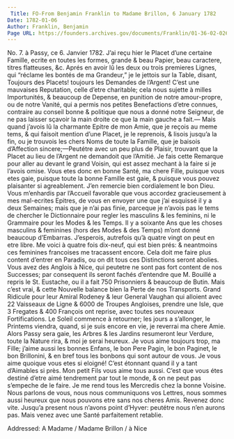 ```yaml
---
 Title: FO-From Benjamin Franklin to Madame Brillon, 6 January 1782
Date: 1782-01-06
Author: Franklin, Benjamin
Page URL: https://founders.archives.gov/documents/Franklin/01-36-02-0261
---
```


No. 7.
à Passy, ce 6. Janvier 1782.
J’ai reçu hier le Placet d’une certaine Famille, ecrite en toutes les formes, grande & beau Papier, beau caractere, titres flatteuses, &c. Aprés en avoir lû les deux ou trois premieres Lignes, qui “réclame les bontés de ma Grandeur,” je le jettois sur la Table, disant, Toujours des Placets! toujours les Demandes de l’Argent! C’est une mauvaises Reputation, celle d’etre charitable; cela nous sujette à milles Importunités, & beaucoup de Depense, en punition de notre amour-propre, ou de notre Vanité, qui a permis nos petites Benefactions d’etre connues, contraire au conseil bonne & politique que nous a donné notre Seigneur, de ne pas laisser sçavoir la main droite ce que la main gauche a fait.— Mais quand j’avois lû la charmante Epitre de mon Amie, que je reçois au meme tems, & qui faisoit mention d’une Placet, je le reprenois, & lisois jusqu’a la fin, ou je trouvois les chers Noms de toute la Famille, que je baisois d’Affection sincere;—Peutétre avec un peu plus de Plaisir, trouvant que la Placet au lieu de l’Argent ne demandoit que l’Amitié. Je fais cette Remarque pour aller au devant le grand Voisin, qui est assez mechant à la faire si je l’avois omise.
Vous etes donc en bonne Santé, ma chere Fille, puisque vous etes gaie, puisque toute la bonne Famille est gaie, & puisque vous pouvez plaisanter si agreablement. J’en remercie bien cordialement le bon Dieu.
Vous m’enhardis par l’Accueil favorable que vous accordez gracieusement à mes mal-ecrites Epitres, de vous en envoyer une que j’ai esquissé il y a deux Semaines; mais que je n’ai pas finie, parceque je n’avois pas le tems de chercher le Dictionnaire pour regler les masculins & les feminins, ni le Grammaire pour les Modes & les Temps. Il y a soixante Ans que les choses masculins & feminines (hors des Modes & des Temps) m’ont donné beaucoup d’Embarras. J’esperois, autrefois qu’à quatre vingt on peut en etre libre. Me voici à quatre fois dix-neuf, qui est bien prés: & neantmoins ces feminines francoises me tracassent encore. Cela doit me faire plus content d’entrer en Paradis, ou on dit tous ces Distinctions seront abolies.
Vous avez des Anglois à Nice, qui peutetre ne sont pas fort content de nos Successes; par consequent ils seront fachés d’entendre que M. Bouillé a repris le St. Eustache, ou il a fait 750 Prisonniers & beaucoup de Butin. Mais c’est vrai, & cette Nouvelle balance bien la Perte de nos Transports. Grand Ridicule pour leur Amiral Rodeney & leur General Vaughan qui alloient avec 22 Vaisseaux de Ligne & 6000 de Troupes Angloises, prendre une Isle, que 3 Fregates & 400 François ont reprise, avec toutes ses nouveaux Fortifications.
Le Soleil commence à retourner; les jours a s’allonger, le Printems viendra, quand, si je suis encore en vie, je reverrai ma chere Amie. Alors Passy sera gaie, les Arbres & les Jardins resumeront leur Verdure, toute la Nature rira, & moi je serai heureux.
Je vous aime toujours trop, ma Fille; j’aime aussi les bonnes Enfans, le bon Pere Pagin, le bon Paginet, le bon Brillonini, & en bref tous les bonbons qui sont autour de vous. Je vous aime quoique vous etes si eloigné! C’est étonnant quand il y a tant d’Aimables si près. Mon petit Fils vous aime tous aussi. C’est que vous étes destiné d’etre aimé tendrement par tout le monde, & on ne peut pas s’empeche de le faire.
Je me rend tous les Mercredis chez la bonne Voisine. Nous parlons de vous, nous nous communiquons vos Lettres, nous sommes aussi heureux que nous pouvons etre sans nos cheres Amis.
Revenez donc vite. Jusqu’a present nous n’avons point d’Hyver: peutétre nous n’en aurons pas. Mais venez avec une Santé parfaitement retablie.
 
Addressed: A Madame / Madame Brillon / à Nice

